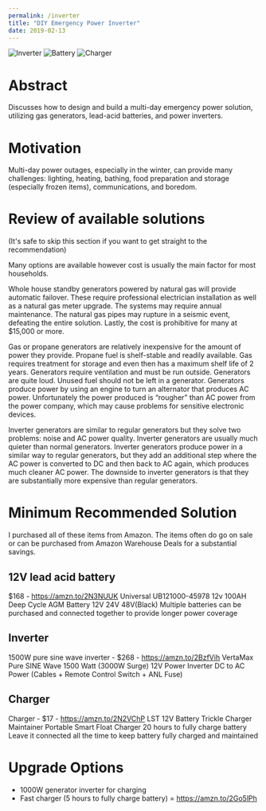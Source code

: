```yaml
---
permalink: /inverter
title: "DIY Emergency Power Inverter"
date: 2019-02-13
---
```


![Inverter](https://ws-na.amazon-adsystem.com/widgets/q?_encoding=UTF8&ASIN=B06XPRJ1HB&Format=_SL160_&ID=AsinImage&MarketPlace=US&ServiceVersion=20070822&WS=1&tag=prestoschoice-20&language=en_US)
![Battery](https://ws-na.amazon-adsystem.com/widgets/q?_encoding=UTF8&ASIN=B00S1RT58C&Format=_SL160_&ID=AsinImage&MarketPlace=US&ServiceVersion=20070822&WS=1&tag=prestoschoice-20&language=en_US)
![Charger](https://ws-na.amazon-adsystem.com/widgets/q?_encoding=UTF8&ASIN=B07CZ7KWP3&Format=_SL160_&ID=AsinImage&MarketPlace=US&ServiceVersion=20070822&WS=1&tag=prestoschoice-20&language=en_US)

Abstract
========

Discusses how to design and build a multi-day emergency power solution, utilizing gas generators, lead-acid batteries, and power inverters.


Motivation
==========

Multi-day power outages, especially in the winter, can provide many challenges:
lighting, heating, bathing, food preparation and storage (especially frozen
items), communications, and boredom.


Review of available solutions
=============================
(It's safe to skip this section if you want to get straight to the recommendation)

Many options are available however cost is usually the main factor for most households.

Whole house standby generators powered by natural gas will provide automatic
failover. These require professional electrician installation as well as a
natural gas meter upgrade. The systems may require annual maintenance. The
natural gas pipes may rupture in a seismic event, defeating the entire
solution. Lastly, the cost is prohibitive for many at $15,000 or more.

Gas or propane generators are relatively inexpensive for the amount of power
they provide. Propane fuel is shelf-stable and readily available. Gas requires
treatment for storage and even then has a maximum shelf life of 2 years.
Generators require ventilation and must be run outside. Generators are quite
loud. Unused fuel should not be left in a generator. Generators produce power
by using an engine to turn an alternator that produces AC power. Unfortunately
the power produced is “rougher” than AC power from the power company, which may
cause problems for sensitive electronic devices.

Inverter generators are similar to regular generators but they solve two
problems: noise and AC power quality. Inverter generators are usually much
quieter than normal generators. Inverter generators produce power in a similar
way to regular generators, but they add an additional step where the AC power
is converted to DC and then back to AC again, which produces much cleaner AC
power. The downside to inverter generators is that they are substantially more
expensive than regular generators.


Minimum Recommended Solution
============================

I purchased all of these items from Amazon. The items often do go on sale or
can be purchased from Amazon Warehouse Deals for a substantial savings.

12V lead acid battery
---------------------
$168 - https://amzn.to/2N3NUUK
Universal UB121000-45978 12v 100AH Deep Cycle AGM Battery 12V 24V 48V(Black)
Multiple batteries can be purchased and connected together to provide longer power coverage

Inverter
--------
1500W pure sine wave inverter - $268 - https://amzn.to/2BzfVih
VertaMax Pure SINE Wave 1500 Watt (3000W Surge) 12V Power Inverter DC to AC Power (Cables + Remote Control Switch + ANL Fuse)

Charger
-------

Charger - $17 - https://amzn.to/2N2VChP
LST 12V Battery Trickle Charger Maintainer Portable Smart Float Charger
20 hours to fully charge battery
Leave it connected all the time to keep battery fully charged and maintained


Upgrade Options
===============

- 1000W generator inverter for charging
- Fast charger (5 hours to fully charge battery) = https://amzn.to/2Go5lPh





